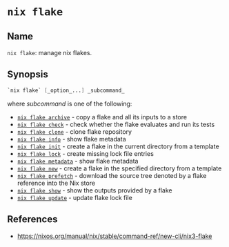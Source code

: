 # `nix flake`

## Name

`nix flake`: manage nix flakes.

## Synopsis

```nix
`nix flake` [_option_...] _subcommand_
```

where _subcommand_ is one of the following:

- [`nix flake archive`](nix/commands/flake/archive) - copy a flake and all its inputs to a store
- [`nix flake check`](nix/commands/flake/check) - check whether the flake evaluates and run its tests
- [`nix flake clone`](nix/commands/flake/clone) - clone flake repository
- [`nix flake info`](nix/commands/flake/info) - show flake metadata
- [`nix flake init`](nix/commands/flake/init) - create a flake in the current directory from a template
- [`nix flake lock`](nix/commands/flake/lock) - create missing lock file entries
- [`nix flake metadata`](nix/commands/flake/metadata) - show flake metadata
- [`nix flake new`](nix/commands/flake/new) - create a flake in the specified directory from a template
- [`nix flake prefetch`](nix/commands/flake/prefetch) - download the source tree denoted by a flake reference into the Nix store
- [`nix flake show`](nix/commands/flake/show) - show the outputs provided by a flake
- [`nix flake update`](nix/commands/flake/update) - update flake lock file

## References

- https://nixos.org/manual/nix/stable/command-ref/new-cli/nix3-flake
